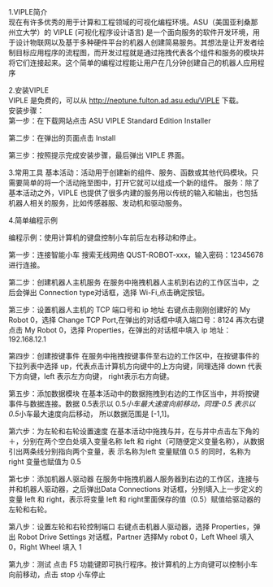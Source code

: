 1.VIPLE简介   
  现在有许多优秀的用于计算和工程领域的可视化编程环境。ASU（美国亚利桑那州立大学）的 VIPLE (可视化程序设计语言) 是一个面向服务的软件开发环境，用于设计物联网以及基于多种硬件平台的机器人创建简易服务。其想法是让开发者绘制目标应用程序的流程图，而开发过程就是通过拖拽代表各个组件和服务的模块并将它们连接起来。这个简单的编程过程能让用户在几分钟创建自己的机器人应用程序  

2.安装VIPLE  
  VIPLE 是免费的，可以从 http://neptune.fulton.ad.asu.edu/VIPLE 下载。  
安装步骤：  
  第一步：在下载网站点击 ASU VIPLE Standard Edition Installer
  
  第二步：在弹出的页面点击 Install  
  
  第三步：按照提示完成安装步骤，最后弹出 VIPLE 界面。  

3.常用工具
  基本活动：活动用于创建新的组件、服务、函数或其他代码模块。只需要简单的将一个活动拖至图中，打开它就可以组成一个新的组件。
  服务：除了基本活动之外，VIPLE 也提供了很多内建的服务用以传统的输入和输出，也包括机器人相关的服务，比如传感器服、发动机和驱动服务。
  
4.简单编程示例

  编程示例：使用计算机的键盘控制小车前后左右移动和停止。
  
第一步：连接智能小车
  搜索无线网络 QUST-ROBOT-xxx，输入密码：12345678 进行连接。
  
第二步：创建机器人主机服务
  在服务中拖拽机器人主机到右边的工作区当中，之后会弹出 Connection type对话框，选择 Wi-Fi,点击确定按钮。
  
第三步：设置机器人主机的 TCP 端口号和 ip 地址
  右键点击刚刚创建好的 My Robot 0，选择 Change TCP Port,在弹出的对话框中填入端口号：8124
  再次右键点击 My Robot 0，选择 Properties，在弹出的对话框中填入 ip 地址：192.168.12.1
  
第四步：创建按键事件
  在服务中拖拽按键事件至右边的工作区中，在按键事件的下拉列表中选择 up，代表点击计算机方向键中的上方向键，同理选择 down 代表下方向键，left 表示左方向键，
right表示右方向键。

第五步：添加数据模块
  在基本活动中的数据拖拽到右边的工作区当中，并将按键事件与数据连接。数据 0.5表示以 0.5*小车最大速度向前移动，同理-0.5 表示以 0.5*小车最大速度向后移动，
所以数据范围是 [-1,1]。
  
第六步：为左轮和右轮设置速度
  在基本活动中拖拽与并，在与并中点击左下角的＋，分别在两个空白处填入变量名称 left 和 right（可随便定义变量名称），从数据引出两条线分别指向两个变量，表
示名称为left 变量赋值 0.5 的同时，名称为 right 变量也赋值为 0.5

第七步：添加机器人驱动器
  在服务中拖拽机器人服务器到右边的工作区，连接与并和机器人驱动器，之后弹出Data Connections 对话框，分别填入上一步定义的变量 left 和 right，表示将变量 left 
和 right里面保存的值（0.5）赋值给驱动器的左轮和右轮。

第八步：设置左轮和右轮控制端口
  右键点击机器人驱动器，选择 Properties，弹出 Robot Drive Settings 对话框，Partner 选择My robot 0，Left Wheel 填入 0，Right Wheel 填入 1 

第九步：测试
  点击 F5 功能键即可执行程序。按计算机的上方向键可以控制小车向前移动，点击 stop 小车停止


